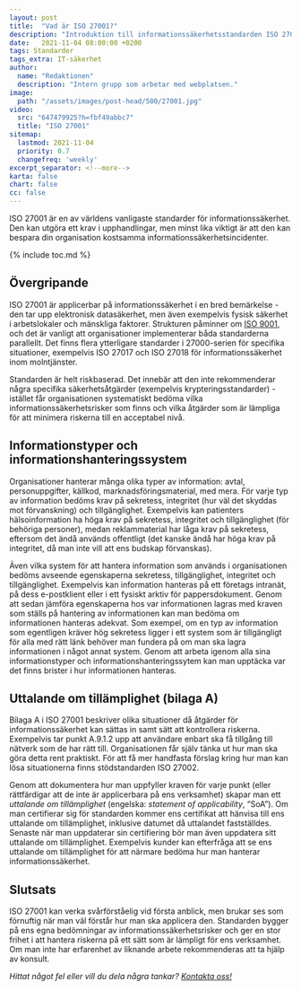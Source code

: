 ```yaml
---
layout: post
title:  "Vad är ISO 27001?"
description: "Introduktion till informationssäkerhetsstandarden ISO 27001"
date:   2021-11-04 08:00:00 +0200
tags: Standarder
tags_extra: IT-säkerhet
author:
  name: "Redaktionen"
  description: "Intern grupp som arbetar med webplatsen."
image:
  path: "/assets/images/post-head/500/27001.jpg"
video:
  src: "647479925?h=fbf49abbc7"
  title: "ISO 27001"
sitemap:
  lastmod: 2021-11-04
  priority: 0.7
  changefreq: 'weekly'
excerpt_separator: <!--more-->
karta: false
chart: false
cc: false
---
```


ISO 27001 är en av världens vanligaste standarder för informationssäkerhet. Den kan utgöra ett krav i upphandlingar, men minst lika viktigt är att den kan bespara din organisation kostsamma informationssäkerhetsincidenter.

<!--more-->

{% include toc.md %}

## Övergripande
ISO 27001 är applicerbar på informationssäkerhet i en bred bemärkelse - den tar upp elektronisk datasäkerhet, men även exempelvis fysisk säkerhet i arbetslokaler och mänskliga faktorer. Strukturen påminner om [ISO 9001](/2021/10/28/iso-9001.html), och det är vanligt att organisationer implementerar båda standarderna parallellt. Det finns flera ytterligare standarder i 27000-serien för specifika situationer, exempelvis ISO 27017 och ISO 27018 för informationssäkerhet inom molntjänster.

Standarden är helt riskbaserad. Det innebär att den inte rekommenderar några specifika säkerhetsåtgärder (exempelvis krypteringsstandarder) - istället får organisationen systematiskt bedöma vilka informationssäkerhetsrisker som finns och vilka åtgärder som är lämpliga för att minimera riskerna till en acceptabel nivå.

## Informationstyper och informationshanteringssystem
Organisationer hanterar många olika typer av information: avtal, personuppgifter, källkod, marknadsföringsmaterial, med mera. För varje typ av information bedöms krav på sekretess, integritet (hur väl det skyddas mot förvanskning) och tillgänglighet. Exempelvis kan patienters hälsoinformation ha höga krav på sekretess, integritet och tillgänglighet (för behöriga personer), medan reklammaterial har låga krav på sekretess, eftersom det ändå används offentligt (det kanske ändå har höga krav på integritet, då man inte vill att ens budskap förvanskas).

Även vilka system för att hantera information som används i organisationen bedöms avseende egenskaperna sekretess, tillgänglighet, integritet och tillgänglighet. Exempelvis kan information hanteras på ett företags intranät, på dess e-postklient eller i ett fysiskt arktiv för pappersdokument. Genom att sedan jämföra egenskaperna hos var informationen lagras med kraven som ställs på hantering av informationen kan man bedöma om informationen hanteras adekvat. Som exempel, om en typ av information som egentligen kräver hög sekretess ligger i ett system som är tillgängligt för alla med rätt länk behöver man fundera på om man ska lagra informationen i något annat system. Genom att arbeta igenom alla sina informationstyper och informationshanteringssytem kan man upptäcka var det finns brister i hur informationen hanteras.

## Uttalande om tillämplighet (bilaga A)
Bilaga A i ISO 27001 beskriver olika situationer då åtgärder för informationssäkerhet kan sättas in samt sätt att kontrollera riskerna. Exempelvis tar punkt A.9.1.2 upp att användare enbart ska få tillgång till nätverk som de har rätt till. Organisationen får själv tänka ut hur man ska göra detta rent praktiskt. För att få mer handfasta förslag kring hur man kan lösa situationerna finns stödstandarden ISO 27002.

Genom att dokumentera hur man uppfyller kraven för varje punkt (eller rättfärdigar att de inte är applicerbara på ens verksamhet) skapar man ett _uttalande om tillämplighet_ (engelska: _statement of applicability_, “SoA”). Om man certifierar sig för standarden kommer ens certifikat att hänvisa till ens uttalande om tillämplighet, inklusive datumet då uttalandet fastställdes. Senaste när man uppdaterar sin certifiering bör man även uppdatera sitt uttalande om tillämplighet. Exempelvis kunder kan efterfråga att se ens uttalande om tillämplighet för att närmare bedöma hur man hanterar informationssäkerhet.

## Slutsats
ISO 27001 kan verka svårförståelig vid första anblick, men brukar ses som förnuftig när man väl förstår hur man ska applicera den. Standarden bygger på ens egna bedömningar av informationssäkerhetsrisker och ger en stor frihet i att hantera riskerna på ett sätt som är lämpligt för ens verksamhet. Om man inte har erfarenhet av liknande arbete rekommenderas att ta hjälp av konsult.

_Hittat något fel eller vill du dela några tankar? [Kontakta oss!](/index.html#form-message)_